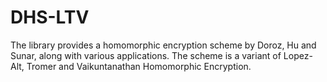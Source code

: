 # DHS-LTV
The library provides a homomorphic encryption scheme by Doroz, Hu and Sunar, along with various applications. The scheme is a variant of Lopez-Alt, Tromer and Vaikuntanathan Homomorphic Encryption.
